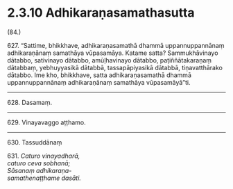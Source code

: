 

# 2.3.10 Adhikaraṇasamathasutta




(84.)

627\. “Sattime, bhikkhave, adhikaraṇasamathā dhammā uppannuppannānaṃ adhikaraṇānaṃ samathāya vūpasamāya. Katame satta? Sammukhāvinayo dātabbo, sativinayo dātabbo, amūḷhavinayo dātabbo, paṭiññātakaraṇaṃ dātabbaṃ, yebhuyyasikā dātabbā, tassapāpiyasikā dātabbā, tiṇavatthārako dātabbo. Ime kho, bhikkhave, satta adhikaraṇasamathā dhammā uppannuppannānaṃ adhikaraṇānaṃ samathāya vūpasamāyā”ti.

---

628\. Dasamaṃ.



---

629\. Vinayavaggo aṭṭhamo.



---

630\. Tassuddānaṃ



631\. _Caturo vinayadharā,_  
_caturo ceva sobhanā;_  
_Sāsanaṃ adhikaraṇa-_  
_samathenaṭṭhame dasāti._  




